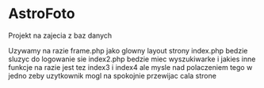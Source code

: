 # AstroFoto
Projekt na zajecia z baz danych

Uzywamy na razie frame.php jako glowny layout strony
index.php bedzie sluzyc do logowanie sie 
index2.php bedzie miec wyszukiwarke i jakies inne funkcje
na razie jest tez index3 i index4 ale mysle nad polaczeniem tego w jedno zeby uzytkownik mogl na spokojnie przewijac cala strone
